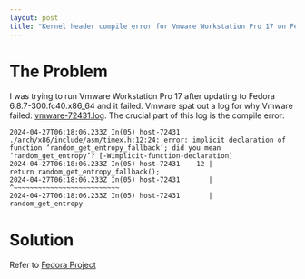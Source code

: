 ```yaml
---
layout: post
title: "Kernel header compile error for Vmware Workstation Pro 17 on Fedora 6.8.7-300.fc40.x86_64"
---
```


# The Problem
I was trying to run Vmware Workstation Pro 17 after updating to Fedora 6.8.7-300.fc40.x86_64 and it failed. Vmware spat out a log for why Vmware failed: [vmware-72431.log]({{iste.url}}/assets/vmware-72431.log). The crucial part of this log is the compile error:
```
2024-04-27T06:18:06.233Z In(05) host-72431 ./arch/x86/include/asm/timex.h:12:24: error: implicit declaration of function ‘random_get_entropy_fallback’; did you mean ‘random_get_entropy’? [-Wimplicit-function-declaration]
2024-04-27T06:18:06.233Z In(05) host-72431    12 |                 return random_get_entropy_fallback();
2024-04-27T06:18:06.233Z In(05) host-72431       |                        ^~~~~~~~~~~~~~~~~~~~~~~~~~~
2024-04-27T06:18:06.233Z In(05) host-72431       |                        random_get_entropy
```

# Solution
Refer to [Fedora Project](https://docs.fedoraproject.org/en-US/quick-docs/vmware-what-is-it#_installation_2)